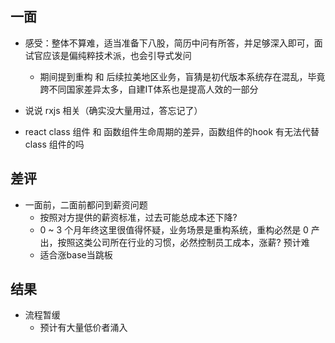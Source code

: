 ## 一面
- 感受：整体不算难，适当准备下八股，简历中问有所答，并足够深入即可，面试官应该是偏纯粹技术派，也会引导式发问
    - 期间提到重构 和 后续拉美地区业务，盲猜是初代版本系统存在混乱，毕竟跨不同国家差异太多，自建IT体系也是提高人效的一部分

- 说说 rxjs 相关（确实没大量用过，答忘记了）

- react class 组件 和 函数组件生命周期的差异，函数组件的hook 有无法代替 class 组件的吗


## 差评
- 一面前，二面前都问到薪资问题
    - 按照对方提供的薪资标准，过去可能总成本还下降?
    - 0 ~ 3 个月年终这里很值得怀疑，业务场景是重构系统，重构必然是 0 产出，按照这类公司所在行业的习惯，必然控制员工成本，涨薪? 预计难
    - 适合涨base当跳板

## 结果
- 流程暂缓
    - 预计有大量低价者涌入